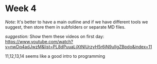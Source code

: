 # Week 4

*Note:* It's better to have a main outline and if we have different tools we suggest, then store them in subfolders or separate MD files. 

*suggestion:* Show them these videos on first day: https://www.youtube.com/watch?v=nwDq4adJwzM&list=PL8dPuuaLjXtNlUrzyH5r6jN9ulIgZBpdo&index=11

11,12,13,14 seems like a good intro to programming

